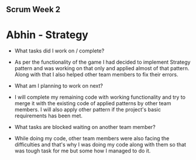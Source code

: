 ## Scrum Week 2

# Abhin - Strategy


* What tasks did I work on / complete?
- As per the functionality of the game I had decided to implement Strategy pattern and was working on that only and applied almost of that pattern. Along with that I also helped other team members to fix their errors.

* What am I planning to work on next?
- I will complete my remaining code with working functionality and try to merge it with the existing code of applied patterns by other team members. I will also apply other pattern if the project's basic requirements has been met.

* What tasks are blocked waiting on another team member?
- While doing my code, other team members were also facing the difficulties and that's why I was doing my code along with them so that was tough task for me but some how I managed to do it.